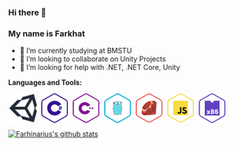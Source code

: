 ### Hi there 👋
### My name is Farkhat

- 🌱 I’m currently studying at BMSTU
- 👯 I’m looking to collaborate on Unity Projects
- 🤔 I’m looking for help with .NET, .NET Core, Unity

<b>Languages and Tools:</b>
<div>
  <p><img align="center" src="https://github.com/Farhinarius/Farhinarius/blob/master/Icons/unity-logo.jpg" width="60" height="60">
    <img align="center" src="https://github.com/Farhinarius/Farhinarius/blob/master/Icons/csharp.svg" width="60" height="60">
    <img align="center" src="https://github.com/Farhinarius/Farhinarius/blob/master/Icons/cpp.svg" width="60" height="60">
    <img align="center" src="https://github.com/Farhinarius/Farhinarius/blob/master/Icons/go.svg" width="60" height="60">
    <img align="center" src="https://github.com/Farhinarius/Farhinarius/blob/master/Icons/ruby.svg" width="60" height="60">
    <img align="center" src="https://github.com/Farhinarius/Farhinarius/blob/master/Icons/javascript.svg" width="60" height="60">
    <img align="center" src="https://github.com/Farhinarius/Farhinarius/blob/master/Icons/x86-64-assembly.svg" width="60" height="60">
  </p>
</div>

[![Farhinarius's github stats](https://github-readme-stats.vercel.app/api?username=farhinarius&count_private=true&show_icons=true&theme=vue&hide=stars,issues)](https://github.com/anuraghazra/github-readme-stats)


<!--- [![Top Langs](https://github-readme-stats.vercel.app/api/top-langs/?username=farhinarius&hide=c%2B%2B,ShaderLab,Qmake,HLSL,GLSL,NSIS)](https://github.com/anuraghazra/github-readme-stats)<br> -->
